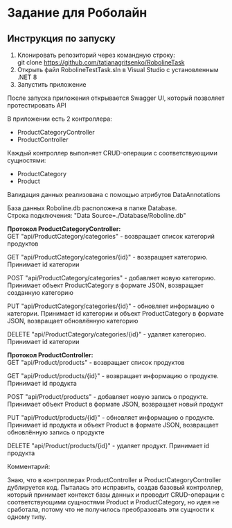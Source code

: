 # Задание для Роболайн

## Инструкция по запуску

1. Клонировать репозиторий через командную строку:<br>
git clone https://github.com/tatianagritsenko/RobolineTask
2. Открыть файл RobolineTestTask.sln в Visual Studio с установленным .NET 8
3. Запустить приложение

После запуска приложения открывается Swagger UI, который позволяет протестировать API

В приложении есть 2 контроллера: 
- ProductCategoryController
- ProductController

Каждый контроллер выполняет CRUD-операции c соответствующими сущностями:
- ProductCategory
- Product

Валидация данных реализована с помощью атрибутов DataAnnotations

База данных Roboline.db расположена в папке Database.<br>
Строка подключения: "Data Source=./Database/Roboline.db"

**Протокол ProductCategoryController:**<br>
GET "api/ProductCategory/categories" - возвращает список категорий продуктов

GET "api/ProductCategory/categories/{id}" - возвращает категорию. Принимает id категории

POST "api/ProductCategory/categories" - добавляет новую категорию. Принимает объект ProductCategory в формате JSON, возвращает созданную категорию

PUT "api/ProductCategory/categories/{id}" - обновляет информацию о категории. Принимает id категории и объект ProductCategory в формате JSON, возвращает обновлённую категорию

DELETE "api/ProductCategory/categories/{id}" - удаляет категорию. Принимает id категории


**Протокол ProductController:**<br>
GET "api/Product/products" - возвращает список продуктов

GET "api/Product/products/{id}" - возвращает информацию о продукте. Принимает id продукта

POST "api/Product/products" - добавляет новую запись о продукте. Принимает объект Product в формате JSON, возвращает новый продукт

PUT "api/Product/products/{id}" - обновляет информацию о продукте. Принимает id продукта и объект Product в формате JSON, возвращает обновлённую запись о продукте

DELETE "api/Product/products/{id}" - удаляет продукт. Принимает id продукта


Комментарий:

Знаю, что в контроллерах ProductController и ProductCategoryController дублируется код. Пыталась это исправить, создав базовый контроллер, который принимает контекст базы данных и проводит CRUD-операции с соответствующими сущностями Product и ProductCategory, но идея не сработала, потому что не получилось преобразовать эти сущности к одному типу.








